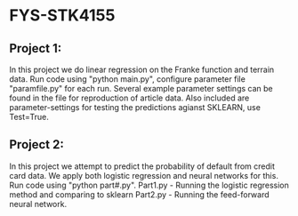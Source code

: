 # FYS-STK4155
## Project 1:
In this project we do linear regression on the Franke function and terrain data.
Run code using "python main.py", configure parameter file "paramfile.py" for each run.
Several example parameter settings can be found in the file for reproduction of article data.
Also included are parameter-settings for testing the predictions agianst SKLEARN, use Test=True.

## Project 2:
In this project we attempt to predict the probability of default from credit card data.
We apply both logistic regression and neural networks for this. Run code using "python part#.py".
Part1.py - Running the logistic regression method and comparing to sklearn
Part2.py - Running the feed-forward neural network.